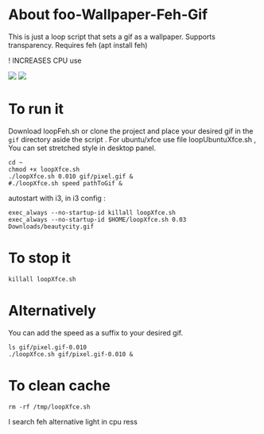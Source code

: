# About foo-Wallpaper-Feh-Gif
This is just a loop script that sets a gif as a wallpaper. Supports transparency. Requires feh (apt install feh)

! INCREASES CPU use

<img src="https://github.com/thomas10-10/foo-Wallpaper-Feh-Gif/raw/master/desktop-animation2.gif"  />
<img src="https://github.com/thomas10-10/foo-Wallpaper-Feh-Gif/raw/master/desktop-animation4.gif"  />

# To run it
Download loopFeh.sh or clone the project  and place your desired gif in the `gif` directory aside the script .
For ubuntu/xfce use file loopUbuntuXfce.sh , You can set stretched style in desktop panel.

```
cd ~
chmod +x loopXfce.sh
./loopXfce.sh 0.010 gif/pixel.gif &
#./loopXfce.sh speed pathToGif &
```

autostart with i3, in i3 config :

```
exec_always --no-startup-id killall loopXfce.sh 
exec_always --no-startup-id $HOME/loopXfce.sh 0.03 Downloads/beautycity.gif
```

# To stop it
```
killall loopXfce.sh
```

# Alternatively

You can add the speed as a suffix to your desired gif.

```
ls gif/pixel.gif-0.010
./loopXfce.sh gif/pixel.gif-0.010 &
```


# To clean cache
 ```
rm -rf /tmp/loopXfce.sh
```

I search feh alternative light in cpu ress




